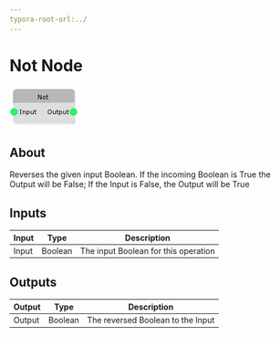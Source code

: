 ```yaml
---
typora-root-url:../
---
```


# Not Node

![Not-Node](/IMG/Not-Node.png)

## About

Reverses the given input Boolean. If the incoming Boolean is True the Output will be False; If the Input is False, the Output will be True 

## Inputs
Input | Type | Description
------------ | ------|-------
Input | Boolean | The input Boolean for this operation


## Outputs
Output | Type| Description
------------ | -------|------
Output | Boolean | The reversed Boolean to the Input


